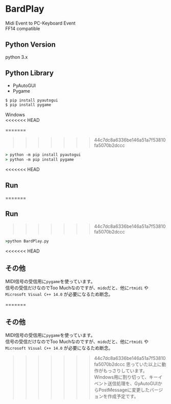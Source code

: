 # BardPlay

Midi Event to PC-Keyboard Event  
FF14 compatible  

## Python Version

python 3.x  

## Python Library

* PyAutoGUI  
* Pygame  

```cmd
$ pip install pyautogui
$ pip install pygame
```

Windows  
<<<<<<< HEAD

=======
>>>>>>> 44c7dc8a6336be146a51a7f53810fa5070b2dccc
```cmd
> python -m pip install pyautogui
> python -m pip install pygame
```

<<<<<<< HEAD
## Run

=======
## Run  
>>>>>>> 44c7dc8a6336be146a51a7f53810fa5070b2dccc
```cmd
>python BardPlay.py
```

<<<<<<< HEAD
## その他

MIDI信号の受信用に`pygame`を使っています。  
信号の受信だけなのでToo Muchなのですが、`mido`だと、他に`rtmidi` や `Microsoft Visual C++ 14.0` が必要になるため断念。  

=======

## その他
MIDI信号の受信用に`pygame`を使っています。  
信号の受信だけなのでToo Muchなのですが、`mido`だと、他に`rtmidi` や `Microsoft Visual C++ 14.0` が必要になるため断念。  

>>>>>>> 44c7dc8a6336be146a51a7f53810fa5070b2dccc
思っていた以上に動作がもっさりしています。  
Windows用に割り切って、キーイベント送信処理を、GyAutoGUIからPostMessageに変更したバージョンを作成予定です。  
